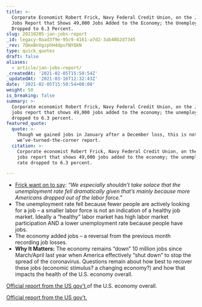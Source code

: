 ```yaml
---
title: >-
  Corporate Economist Robert Frick, Navy Federal Credit Union, on the January
  Jobs Report that Shows 49,000 Jobs Added to the Economy; the Unemployment Rate
  Dropped to 6.3 Percent.
slug: 20210205-jan-jobs-report
_id: legacy-0aad3f9e-95c9-4161-a7d2-3ab40b2d7345
_rev: 7QmxBnVgzphH4dpufNYQkN
type: quick_quotes
draft: false
aliases:
  - article/jan-jobs-report/
_createdAt: '2021-02-05T15:50:54Z'
_updatedAt: '2021-03-16T12:32:43Z'
date: '2021-02-05T15:50:54+00:00'
weight: 50
is_breaking: false
summary: >-
  Corporate economist Robert Frick, Navy Federal Credit Union, on the January
  jobs report that shows 49,000 jobs added to the economy; the unemployment rate
  dropped to 6.3 percent.
featured_quote:
  quote: >-
    Though we gained jobs in January after a December loss, this is not a
    we’ve-turned-the-corner report.
  citation: >-
    Corporate economist Robert Frick, Navy Federal Credit Union, on the January
    jobs report that shows 49,000 jobs added to the economy; the unemployment
    rate dropped to 6.3 percent.

---
```

* [Frick want on to say](https://www.cnbc.com/2021/02/05/jobs-report-january-2021.html): _“We especially shouldn’t take solace that the unemployment rate fell dramatically given that’s mainly because more Americans dropped out of the labor force.”_
* The unemployment rate fell because fewer people are actively looking for a job – a smaller labor force is not an indication of a healthy job market. Ideally a “healthy” labor market has high labor market participation AND a lower unemployment rate because people have jobs.
* The economy added jobs – a reversal from the previous month recording job losses.
* **Why It Matters:** The economy remains “down” 10 million jobs since March/April last year when America effectively “shut down” to stop the spread of the coronavirus. Questions remain about how best to recover these jobs (economic stimulus? a changing economy?) and how that impacts the health of the U.S. economy overall.

[Official report from the US gov’t.](https://www.bls.gov/news.release/jec.nr0.htm)of the U.S. economy overall.

[Official report from the US gov’t.](https://www.bls.gov/news.release/jec.nr0.htm)